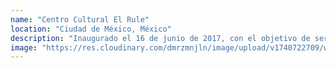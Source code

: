 ```yaml
---
name: "Centro Cultural El Rule"
location: "Ciudad de México, México"
description: "Inaugurado el 16 de junio de 2017, con el objetivo de ser un lugar de encuentro, diálogo, reflexión, vinculación, formación, y exposición en torno a la cultura comunitaria, el arte y los procesos creativos e interdisciplinarios, la sustentabilidad y el uso crítico de las tecnologías. Ofrece actividades vinculadas a las artes visuales, la gestión cultural y la creación de nuevas tecnologías, así como espectáculos culturales e iniciativas emprendedoras."
image: "https://res.cloudinary.com/dmrzmnjln/image/upload/v1740722709/website/places/ptf5tumip8dtx26uhito.jpg"
---
```

